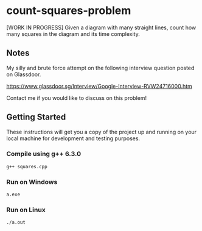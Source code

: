 # count-squares-problem

[WORK IN PROGRESS] Given a diagram with many straight lines, count how many squares in the diagram and its time complexity.

## Notes

My silly and brute force attempt on the following interview question posted on Glassdoor.

https://www.glassdoor.sg/Interview/Google-Interview-RVW24716000.htm

Contact me if you would like to discuss on this problem!

## Getting Started

These instructions will get you a copy of the project up and running on your local machine for development and testing purposes.

### Compile using g++ 6.3.0

```
g++ squares.cpp
```

### Run on Windows

```
a.exe
```

### Run on Linux

```
./a.out
```